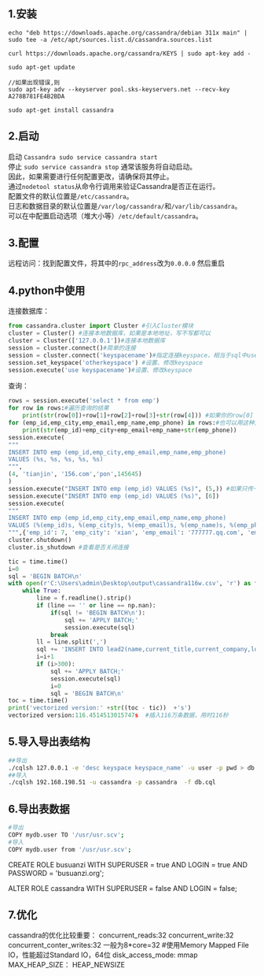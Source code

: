 ## 1.安装
```shell
echo "deb https://downloads.apache.org/cassandra/debian 311x main" | sudo tee -a /etc/apt/sources.list.d/cassandra.sources.list

curl https://downloads.apache.org/cassandra/KEYS | sudo apt-key add -

sudo apt-get update

//如果出现错误,则
sudo apt-key adv --keyserver pool.sks-keyservers.net --recv-key A278B781FE4B2BDA

sudo apt-get install cassandra
```

## 2.启动
启动 `Cassandra sudo service cassandra start`  
停止 `sudo service cassandra stop` 通常该服务将自动启动。  
因此，如果需要进行任何配置更改，请确保将其停止。  
通过`nodetool status`从命令行调用来验证Cassandra是否正在运行。  
配置文件的默认位置是`/etc/cassandra`。  
日志和数据目录的默认位置是`/var/log/cassandra/`和`/var/lib/cassandra`。  
可以在中配置启动选项（堆大小等）`/etc/default/cassandra`。
## 3.配置
远程访问：找到配置文件，将其中的`rpc_address`改为`0.0.0.0`
然后重启


## 4.python中使用
连接数据库：
```python
from cassandra.cluster import Cluster #引入Cluster模块
cluster = Cluster() #连接本地数据库，如果是本地地址，写不写都可以
cluster = Cluster(['127.0.0.1'])#连接本地数据库
session = cluster.connect()#简单的连接
session = cluster.connect('keyspacename')#指定连接keyspace，相当于sql中use dbname
session.set_keyspace('otherkeyspace') #设置、修改keyspace
session.execute('use keyspacename')#设置、修改keyspace
```
查询：
```python
rows = session.execute('select * from emp')
for row in rows:#遍历查询的结果
    print(str(row[0])+row[1]+row[2]+row[3]+str(row[4])) #如果你的row[0] 不是varchar 或者text类型，需要转一下类型，不然python会报错
for (emp_id,emp_city,emp_email,emp_name,emp_phone) in rows:#也可以用这种方式遍历查询的结果
    print(str(emp_id)+emp_city+emp_email+emp_name+str(emp_phone))
session.execute(
"""
INSERT INTO emp (emp_id,emp_city,emp_email,emp_name,emp_phone)
VALUES (%s, %s, %s, %s, %s)
""",
(4, 'tianjin', '156.com','pon',145645)
)
session.execute("INSERT INTO emp (emp_id) VALUES (%s)", (5,)) #如果只传一个参数，用tuple的形式必须后面加“，”，或者用list的形式
session.execute("INSERT INTO emp (emp_id) VALUES (%s)", [6]) 
session.execute(
"""
INSERT INTO emp (emp_id,emp_city,emp_email,emp_name,emp_phone)
VALUES (%(emp_id)s, %(emp_city)s, %(emp_email)s, %(emp_name)s, %(emp_phone)s)
""",{'emp_id': 7, 'emp_city': 'xian', 'emp_email': '777777.qq.com', 'emp_name': 'xiaoming', 'emp_phone': 55555})
cluster.shutdown()
cluster.is_shutdown #查看是否关闭连接

tic = time.time()
i=0
sql = 'BEGIN BATCH\n'
with open(r'C:\Users\admin\Desktop\output\cassandra116w.csv', 'r') as f:
    while True:
        line = f.readline().strip()
        if (line == '' or line == np.nan): 
            if(sql != 'BEGIN BATCH\n'):
                sql += 'APPLY BATCH;'
                session.execute(sql)
            break
        ll = line.split(',')
        sql += 'INSERT INTO lead2(name,current_title,current_company,location,id) VALUES (' + '\''+ll[0]+'\'' + ','+'\''+ll[1]+'\''+',' +'\''+ ll[2] +'\''+  ',' +'\''+ ll[3]+'\'' +',' +'\''+ ll[4] +'\''+');\n'
        i=i+1
        if (i>300):
            sql += 'APPLY BATCH;'
            session.execute(sql)
            i=0
            sql = 'BEGIN BATCH\n'
toc = time.time()
print('vectorized version:' +str((toc - tic))  +'s')  
vectorized version:116.4514513015747s  #插入116万条数据，用时116秒
```
## 5.导入导出表结构
```sh
##导出
./cqlsh 127.0.0.1 -e 'desc keyspace keyspace_name' -u user -p pwd > db.cql
##导入
./cqlsh 192.168.198.51 -u cassandra -p cassandra  -f db.cql
```
## 6.导出表数据
```sh
#导出
COPY mydb.user TO '/usr/usr.scv';
#导入
COPY mydb.user from '/usr/usr.scv';
```
CREATE ROLE busuanzi WITH SUPERUSER = true AND LOGIN = true AND PASSWORD = 'busuanzi.org';

ALTER ROLE cassandra WITH SUPERUSER = false AND LOGIN = false;
## 7.优化
cassandra的优化比较重要：
concurrent_reads:32
concurrent_write:32
concurrent_conter_writes:32
一般为8*core=32
#使用Memory Mapped File IO，性能超过Standard IO，64位
disk_access_mode: mmap
MAX_HEAP_SIZE：
HEAP_NEWSIZE